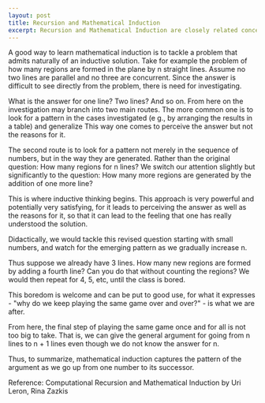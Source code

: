 ```yaml
---
layout: post
title: Recursion and Mathematical Induction
excerpt: Recursion and Mathematical Induction are closely related concepts. This article looks at how they are related. This is the notes from the paper Computational Recursion and Mathematical Induction by Uri Leron, Rina Zazkis.
---
```



A good way to learn mathematical induction is to
tackle a problem that admits naturally of an inductive solution. Take for example the problem of how many regions are formed in the plane by n straight lines. Assume no two lines are parallel and no three are concurrent. Since the answer is difficult to see directly from the problem, there is need for investigating.

What is the answer for one line? Two lines? And so on. From here on the investigation may branch into two main routes. The more common one is to look for a pattern in the cases investigated (e g., by arranging the results in a table) and generalize This way one comes to perceive the answer but not the reasons for it. 

The second route is to look for a pattern not merely in the sequence of numbers, but in the way they are generated. Rather than the original question: How many regions for n lines? We switch our attention slightly but significantly to the question: How many more regions are generated by the addition of one more line? 

This is where inductive thinking begins. This approach is very powerful and potentially very satisfying, for it leads to perceiving the answer as well as the reasons for it, so that it can lead to the feeling that one has really understood the solution. 

Didactically, we would tackle this revised question starting with small numbers, and watch for the emerging pattern as we gradually increase n. 

Thus suppose we already have 3 lines. How many new regions are formed by adding a fourth line? Can you do that without counting the regions? We would then repeat for 4, 5, etc, until the class is bored. 

This boredom is welcome and can be put to good use, for what it expresses - "why do we keep playing the same game over and over?" - is what we are after. 

From here, the final step of playing the same game once and for all is not too big to take. That is, we can give the general argument for going from n lines to n + 1 lines even though we do not know the answer for n.

Thus, to summarize, mathematical induction captures the pattern of the argument as we go up from one number to its successor. 

Reference: Computational Recursion and Mathematical Induction by Uri Leron, Rina Zazkis
